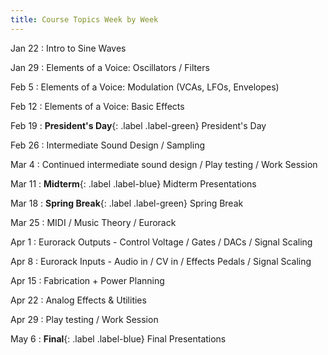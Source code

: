 ```yaml
---
title: Course Topics Week by Week
---
```


Jan 22
: Intro to Sine Waves

Jan 29
: Elements of a Voice: Oscillators / Filters

Feb 5
: Elements of a Voice: Modulation (VCAs, LFOs, Envelopes)

Feb 12
: Elements of a Voice: Basic Effects

Feb 19
: **President's Day**{: .label .label-green} President's Day

Feb 26
: Intermediate Sound Design / Sampling

Mar 4
: Continued intermediate sound design / Play testing / Work Session

Mar 11
: **Midterm**{: .label .label-blue} Midterm Presentations

Mar 18
: **Spring Break**{: .label .label-green} Spring Break

Mar 25
: MIDI / Music Theory / Eurorack

Apr 1
: Eurorack Outputs - Control Voltage / Gates / DACs / Signal Scaling

Apr 8
: Eurorack Inputs - Audio in / CV in / Effects Pedals / Signal Scaling

Apr 15
: Fabrication + Power Planning

Apr 22
: Analog Effects & Utilities

Apr 29
: Play testing / Work Session

May 6
: **Final**{: .label .label-blue} Final Presentations

<!-- Sep 29
: **Section**{: .label .label-purple }[Intro to Java](#)
: [Solution](#) -->

<!-- Sep 30
: [Variables & Objects](#)
: [1.2](#), [2.1](#)

Oct 1
: **Lab**{: .label .label-purple } [Intro to Java](#)

Oct 2
: [Tracing, IntLists, & Recursion](#)
: [2.1](#)
: **HW 1 due**{: .label .label-red } -->
